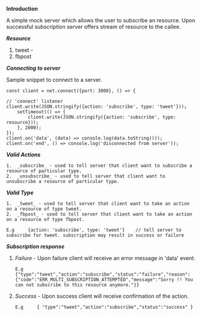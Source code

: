 **Introduction**

A simple mock server which allows the user to subscribe an resource. Upon successful subscription server offers stream of resource to the callee.

_**Resource**_

1. tweet -
2. fbpost

_**Connecting to server**_

Sample snippet to connect to a server.

    const client = net.connect({port: 3000}, () => {

    // 'connect' listener
    client.write(JSON.stringify({action: 'subscribe', type: 'tweet'}));
        setTimeout(() => {
            client.write(JSON.stringify({action: 'subscribe', type: resource}));
        }, 2000);
    });
    client.on('data', (data) => console.log(data.toString()));
    client.on('end', () => console.log('disconnected from server'));

_**Valid Actions**_

    1.  _subscribe_ - used to tell server that client want to subscribe a resource of particular type.
    2.  _unsubscribe_ - used to tell server that client want to unsubscribe a resource of particular type.

_**Valid Type**_

    1.  _tweet_ - used to tell server that client want to take an action on a resource of type tweet.
    2.  _fbpost_ - used to tell server that client want to take an action on a resource of type fbpost.

    E.g     {action: 'subscribe', type: 'tweet'}    // tell server to subscribe for tweet. subscription may result in success or failure


**_Subscription response_**

1.  _Failure_ - Upon failure client will receive an error message in 'data' event.

        E.g     {"type":"tweet","action":"subscribe","status":"failure","reason":{"code":"ERR_MULTI_SUBSCRIPTION_ATTEMPTED","message":"Sorry !! You can not subscribe to this resource anymore."}}

2.  _Success_ - Upon success client will receive confirmation of the action.

        E.g     { "type":"tweet","action":"subscribe","status":"success" }




